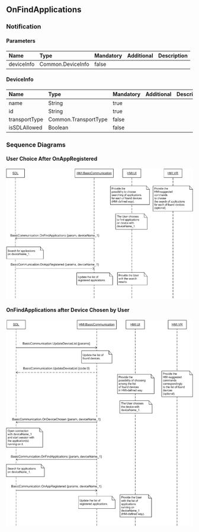 ## OnFindApplications


### Notification

#### Parameters

|Name|Type|Mandatory|Additional|Description|
|:---|:---|:--------|:---------|:----------|
|deviceInfo|Common.DeviceInfo|false|||

#### DeviceInfo

|Name|Type|Mandatory|Additional|Description|
|:---|:---|:--------|:---------|:----------|
|name|String|true|||
|id|String|true|||
|transportType|Common.TransportType|false|||
|isSDLAllowed|Boolean|false|||

### Sequence Diagrams
#### User Choice After OnAppRegistered
![OnFindApplications](./assets/OnFindApplications.png)
#### OnFindApplications after Device Chosen by User
![OnFindApplications](./assets/OnFindApplicationsDeviceChosen.png)
